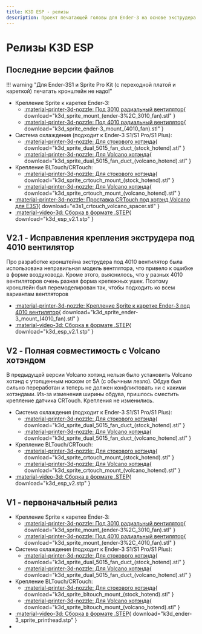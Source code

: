 ```yaml
---
title: K3D ESP - релизы
description: Проект печатающей головы для Ender-3 на основе экструдера Sprite
---
```


# Релизы K3D ESP

## Последние версии файлов

!!! warning "Для Ender-3S1 и Sprite Pro Kit (с переходной платой и кареткой) печатать кронштейн не надо!"

- Крепление Sprite к каретке Ender-3:
    - [:material-printer-3d-nozzle: Под 3010 радиальный вентилятор](./releases/v1/k3d_sprite_mount_(ender-3%2C_3010_fan).stl){ download="k3d_sprite_mount_(ender-3%2C_3010_fan).stl" }
    - [:material-printer-3d-nozzle: Под 4010 радиальный вентилятор](./releases/v2/k3d_sprite_ender-3_mount_(4010_fan).stl){ download="k3d_sprite_ender-3_mount_(4010_fan).stl" }
- Система охлаждения (подходит к Ender-3 S1/S1 Pro/S1 Plus):
    - [:material-printer-3d-nozzle: Для стокового хотэнда](./releases/v2/k3d_sprite_dual_5015_fan_duct_(stock_hotend).stl){ download="k3d_sprite_dual_5015_fan_duct_(stock_hotend).stl" }
    - [:material-printer-3d-nozzle: Для Volcano хотэнда](./releases/v2/k3d_sprite_dual_5015_fan_duct_(volcano_hotend).stl){ download="k3d_sprite_dual_5015_fan_duct_(volcano_hotend).stl" }
- Крепление BLTouch/CRTouch:
    - [:material-printer-3d-nozzle: Для стокового хотэнда](./releases/v2/k3d_sprite_crtouch_mount_(stock_hotend).stl){ download="k3d_sprite_crtouch_mount_(stock_hotend).stl" }
    - [:material-printer-3d-nozzle: Для Volcano хотэнда](./releases/v2/k3d_sprite_crtouch_mount_(volcano_hotend).stl){ download="k3d_sprite_crtouch_mount_(volcano_hotend).stl" }
- [:material-printer-3d-nozzle: Проставка CRTouch под хотэнд Volcano для E3S1](./releases/v2/e3s1_crtouch_volcano_spacer.stl){ download="e3s1_crtouch_volcano_spacer.stl" }
- [:material-video-3d: Сборка в формате .STEP](./releases/v2/k3d_esp_v2.1.stp){ download="k3d_esp_v2.1.stp" }

## V2.1 - Исправления крепления экструдера под 4010 вентилятор

Про разработке кронштейна экструдера под 4010 вентилятор была использована неправильная модель вентлятора, что привело к ошибке в форме воздуховода. Кроме этого, выяснилось, что у разных 4010 вентиляторов очень разная форма крепежных ушек. Поэтому кронштейн был перемоделирован так, чтобы подходить ко всем вариантам вентляторов

- [:material-printer-3d-nozzle: Крепление Sprite к каретке Ender-3 под 4010 вентилятор](./releases/v2/k3d_sprite_ender-3_mount_(4010_fan).stl){ download="k3d_sprite_ender-3_mount_(4010_fan).stl" }
- [:material-video-3d: Сборка в формате .STEP](./releases/v2/k3d_esp_v2.1.stp){ download="k3d_esp_v2.1.stp" }

## V2 - Полная совместимость с Volcano хотэндом

В предыдущей версии Volcano хотэнд нельзя было установить Volcano хотэнд с утолщенным носком от 5А (с обычным лезло). Обдув был сильно переработан и теперь не должен конфликтовать ни с какими хотэндами. Из-за изменения ширины обдува, пришлось сместить крепление датчика CRTouch. Крепления не изменились. 

- Система охлаждения (подходит к Ender-3 S1/S1 Pro/S1 Plus):
    - [:material-printer-3d-nozzle: Для стокового хотэнда](./releases/v2/k3d_sprite_dual_5015_fan_duct_(stock_hotend).stl){ download="k3d_sprite_dual_5015_fan_duct_(stock_hotend).stl" }
    - [:material-printer-3d-nozzle: Для Volcano хотэнда](./releases/v2/k3d_sprite_dual_5015_fan_duct_(volcano_hotend).stl){ download="k3d_sprite_dual_5015_fan_duct_(volcano_hotend).stl" }
- Крепление BLTouch/CRTouch:
    - [:material-printer-3d-nozzle: Для стокового хотэнда](./releases/v2/k3d_sprite_crtouch_mount_(stock_hotend).stl){ download="k3d_sprite_crtouch_mount_(stock_hotend).stl" }
    - [:material-printer-3d-nozzle: Для Volcano хотэнда](./releases/v2/k3d_sprite_crtouch_mount_(volcano_hotend).stl){ download="k3d_sprite_crtouch_mount_(volcano_hotend).stl" }
- [:material-video-3d: Сборка в формате .STEP](./releases/v2/k3d_esp_v2.stp){ download="k3d_esp_v2.stp" }

## V1 - первоначальный релиз

- Крепление Sprite к каретке Ender-3:
    - [:material-printer-3d-nozzle: Под 3010 радиальный вентилятор](./releases/v1/k3d_sprite_mount_(ender-3%2C_3010_fan).stl){ download="k3d_sprite_mount_(ender-3%2C_3010_fan).stl" }
    - [:material-printer-3d-nozzle: Под 4010 радиальный вентилятор](./releases/v1/k3d_sprite_mount_(ender-3%2C_4010_fan).stl){ download="k3d_sprite_mount_(ender-3%2C_4010_fan).stl" }
- Система охлаждения (подходит к Ender-3 S1/S1 Pro/S1 Plus):
    - [:material-printer-3d-nozzle: Для стокового хотэнда](./releases/v1/k3d_sprite_dual_5015_fan_duct_(stock_hotend).stl){ download="k3d_sprite_dual_5015_fan_duct_(stock_hotend).stl" }
    - [:material-printer-3d-nozzle: Для Volcano хотэнда](./releases/v1//k3d_sprite_dual_5015_fan_duct_(volcano_hotend).stl){ download="k3d_sprite_dual_5015_fan_duct_(volcano_hotend).stl" }
- Крепление BLTouch/CRTouch:
    - [:material-printer-3d-nozzle: Для стокового хотэнда](./releases/v1/k3d_sprite_bltouch_mount_(stock_hotend).stl){ download="k3d_sprite_bltouch_mount_(stock_hotend).stl" }
    - [:material-printer-3d-nozzle: Для Volcano хотэнда](./releases/v1/k3d_sprite_bltouch_mount_(volcano_hotend).stl){ download="k3d_sprite_bltouch_mount_(volcano_hotend).stl" }
- [:material-video-3d: Сборка в формате .STEP](./releases/v1/k3d_ender-3_sprite_printhead.stp){ download="k3d_ender-3_sprite_printhead.stp" }
- 